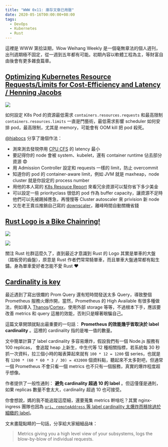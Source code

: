 ```yaml
---
title: "WWW 0x11: 庫存文章已用罄"
date: 2020-05-16T00:00:00+08:00
tags:
  - DevOps
  - Kubernetes
  - Rust
---
```


這裡是 WWW 第拾柒期，Wow Weihang Weekly 是一個毫無章法的個人週刊，出刊週期極不固定，從一週到五年都有可能。初期內容以軟體工程為主，等財富自由後會有更多雜食篇章。


## [Optimizing Kubernetes Resource Requests/Limits for Cost-Efficiency and Latency / Henning Jacobs](https://youtu.be/eBChCFD9hfs)

![](https://i.imgur.com/QtqZvXs.png)

如何設定 K8s Pod 的資源最低需求 `containers.resources.requests` 和最高限制 `containers.resources.limits` 一直是門藝術，最低需求影響 scheduler 如何安排 pod，最高限制，尤其是 memory，可能會有 OOM kill 把 pod 殺死。

[@hjabocs](https://github.com/hjacobs) 分享了幾個作法：

- 測來測去發現停用 [CPU CFS](https://en.wikipedia.org/wiki/Completely_Fair_Scheduler) 的 latency 最小
- 要記得你的 node 會被 system、kubelet，還有 container runtime 佔去部分資源 😨
- 用 Admission Controller 設定和 requests 一樣的 limit，防止 overcommit
- 知道你的 pod 的 container-aware limit，例如 JVM 就是 maxheap，node cluster 就是你設定的 process number
- 用他的本人寫的 [K8s Resouce Report](https://github.com/hjacobs/kube-resource-report) 來看冗余資源可以幫你省下多少美金
- 可以設定一些 priorityclass 很低的 pod 作為 buffer capacity，讓資源不足時他們可以先被踢掉應急，再慢慢等 Cluster autoscaler 來 privision 新 node
- 又在老王賣瓜推銷自己寫的 [downscaler](https://github.com/hjacobs/kube-downscaler)，離峰時間自動關機省錢

## [Rust Logo is a Bike Chainring!](https://bugzilla.mozilla.org/show_bug.cgi?id=680521)

[![](https://upload.wikimedia.org/wikipedia/commons/thumb/2/24/Kettenblatt.jpg/128px-Kettenblatt.jpg)](https://commons.wikimedia.org/wiki/File:Kettenblatt.jpg)

![](https://www.rust-lang.org/static/images/rust-logo-blk.svg)

關注 Rust 社群這麼久了，直到最近才意識到 Rust 的 Logo 其實是單車的大盤（踏板旁的齒盤），原意是 Rust 作者們常常騎單車，而且單車大盤通常都有點生鏽。身為單車愛好者怎能不愛 Rust ♥️

## [Cardinality is key](https://www.robustperception.io/cardinality-is-key)

最近遇到了寫出很爛的 Prom Query 還有短時間發送太多 Query，導致整個 Prometheus 服務火爆炸開，當然，Prometheus 的 High Available 有很多種做法，例如導入 [Thanos](https://thanos.io)/[Cortex](https://cortexmetrics.io/)，使用外部 storage 等等，不過根本下手，應該要改善 metrics 和 query 這層的效能，否則只是矇著眼騙自己。

這篇文章開頭就點出最重要的一句話： **Prometheus 的效能幾乎皆取決於 label cardinality** 。這裡的 cardinality 指的是唯一值的數量。

文中簡單計算了 label cardinality 多容易爆炸，假設我們有一個 Node.js 服務有 100 replicas， 會追蹤 heap 上新生，中生代等 12 種相關指標，若系統每 30 秒抓一次資料，拉三個小時的報表算起來就有 `100 * 12 = 1200` 個 series，也就是有 `1200 * (60 * 60 * 3 / 30) = 432000` 個資料點，聽起來不太多對吧，但通常一個 Prometheus 不會只看一個 metrics 也不只有一個服務，真實的爆炸程度超乎想像。

作者提供了一般性通則： **避免 cardinality 超過 10 的 label** 。但這僅僅是通則，如果 replicas 數量不會太大，cardinality 超過 10 也可接受。

你會想說，媽的我不能追蹤這麼細，還要蒐集 metrics 幹啥吃？其實 nginx-ingress 團隊也因為 [`uri`、`remoteAddress` 等 label cardinality 太爆炸而移除過於細緻的 label](https://github.com/kubernetes/ingress-nginx/pull/2701)。

文末畫龍點睛的一句話，分享給大家細細品味： 

> Metrics giving you a high level view of your subsystems, logs the blow-by-blow of individual requests.
